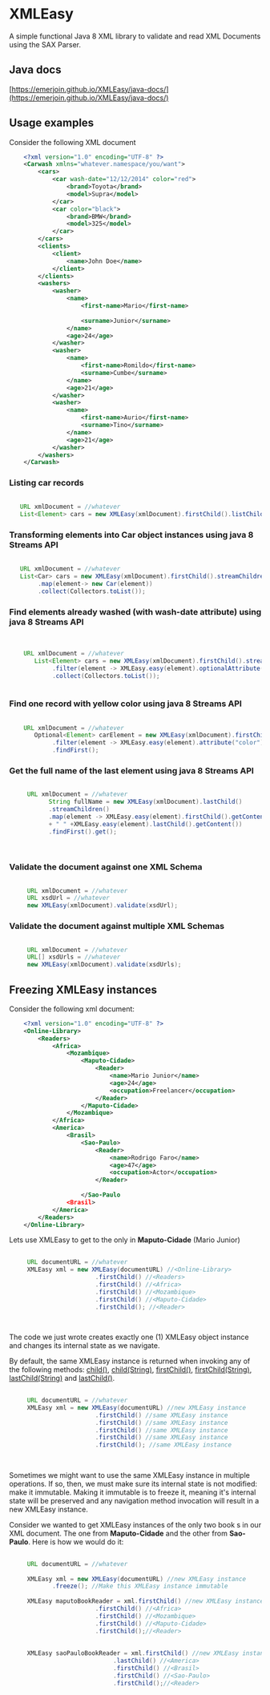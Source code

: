 # XMLEasy
A simple functional Java 8 XML library to validate and read XML Documents using the SAX Parser.

## Java docs
[https://emerjoin.github.io/XMLEasy/java-docs/](https://emerjoin.github.io/XMLEasy/java-docs/)

## Usage examples

Consider the following XML document

```xml
    <?xml version="1.0" encoding="UTF-8" ?>
    <Carwash xmlns="whatever.namespace/you/want">
        <cars>
            <car wash-date="12/12/2014" color="red">
                <brand>Toyota</brand>
                <model>Supra</model>
            </car>
            <car color="black">
                <brand>BMW</brand>
                <model>325</model>
            </car>
        </cars>
        <clients>
            <client>
                <name>John Doe</name>
            </client>
        </clients>
        <washers>
            <washer>
                <name>
                    <first-name>Mario</first-name>
    
                    <surname>Junior</surname>
                </name>
                <age>24</age>
            </washer>
            <washer>
                <name>
                    <first-name>Romildo</first-name>
                    <surname>Cumbe</surname>
                </name>
                <age>21</age>
            </washer>
            <washer>
                <name>
                    <first-name>Aurio</first-name>
                    <surname>Tino</surname>
                </name>
                <age>21</age>
            </washer>
        </washers>
    </Carwash>
```

### Listing car records

```java
   
   URL xmlDocument = //whatever
   List<Element> cars = new XMLEasy(xmlDocument).firstChild().listChildren();   

```

### Transforming <car> elements into Car object instances using java 8 Streams API

```java
   
   URL xmlDocument = //whatever
   List<Car> cars = new XMLEasy(xmlDocument).firstChild().streamChildren()
        .map(element-> new Car(element))
        .collect(Collectors.toList());

```



### Find <car> elements already washed (with wash-date attribute) using java 8 Streams API

```java
    
    
    URL xmlDocument = //whatever
       List<Element> cars = new XMLEasy(xmlDocument).firstChild().streamChildren()
            .filter(element -> XMLEasy.easy(element).optionalAttribute("wash-date").isPresent())
            .collect(Collectors.toList());
    

```


### Find one <car> record with yellow color using java 8 Streams API

```java
       
    URL xmlDocument = //whatever
       Optional<Element> carElement = new XMLEasy(xmlDocument).firstChild().streamChildren()
            .filter(element -> XMLEasy.easy(element).attribute("color").equals("yellow"))
            .findFirst();  

```


### Get the full name of the last <washer> element using java 8 Streams API


```java

     URL xmlDocument = //whatever
           String fullName = new XMLEasy(xmlDocument).lastChild()
           .streamChildren()
           .map(element -> XMLEasy.easy(element).firstChild().getContent() 
           + " " +XMLEasy.easy(element).lastChild().getContent())
           .findFirst().get();
         
           
```


### Validate the document against one XML Schema

```java

     URL xmlDocument = //whatever
     URL xsdUrl = //whatever
     new XMLEasy(xmlDocument).validate(xsdUrl);

```

### Validate the document against multiple XML Schemas

```java

     URL xmlDocument = //whatever
     URL[] xsdUrls = //whatever
     new XMLEasy(xmlDocument).validate(xsdUrls);

```



## Freezing XMLEasy instances

Consider the following xml document:

```xml
    <?xml version="1.0" encoding="UTF-8" ?>
    <Online-Library>
        <Readers>
            <Africa>
                <Mozambique>
                    <Maputo-Cidade>
                        <Reader>
                            <name>Mario Junior</name>
                            <age>24</age>
                            <occupation>Freelancer</occupation>
                        </Reader>
                    </Maputo-Cidade>
                </Mozambique>
            </Africa>
            <America>
                <Brasil>
                    <Sao-Paulo>
                        <Reader>
                            <name>Rodrigo Faro</name>
                            <age>47</age>
                            <occupation>Actor</occupation>
                        </Reader>
                       
                    </Sao-Paulo
                <Brasil>
            </America>
        </Readers>
    </Online-Library>

```

Lets use XMLEasy to get to the only <Reader> in __Maputo-Cidade__ (Mario Junior)

```java
    
     URL documentURL = //whatever
     XMLEasy xml = new XMLEasy(documentURL) //<Online-Library>
                        .firstChild() //<Readers>
                        .firstChild() //<Africa>
                        .firstChild() //<Mozambique>
                        .firstChild() //<Maputo-Cidade>
                        .firstChild(); //<Reader>
     
    
```


The code we just wrote creates exactly one (1) XMLEasy object instance and changes its internal state as we navigate.

By default, the same XMLEasy instance is returned when invoking any of the following methods: 
[child()](https://emerjoin.github.io/XMLEasy/java-docs/org/emerjoin/xmleasy/XMLEasy.html#child--), [child(String)](https://emerjoin.github.io/XMLEasy/java-docs/org/emerjoin/xmleasy/XMLEasy.html#child-java.lang.String-), [firstChild()](https://emerjoin.github.io/XMLEasy/java-docs/org/emerjoin/xmleasy/XMLEasy.html#firstChild--), [firstChild(String)](https://emerjoin.github.io/XMLEasy/java-docs/org/emerjoin/xmleasy/XMLEasy.html#firstChild-java.lang.String-), [lastChild(String)](https://emerjoin.github.io/XMLEasy/java-docs/org/emerjoin/xmleasy/XMLEasy.html#lastChild-java.lang.String-) and [lastChild()](https://emerjoin.github.io/XMLEasy/java-docs/org/emerjoin/xmleasy/XMLEasy.html#lastChild--).


```java
    
     URL documentURL = //whatever
     XMLEasy xml = new XMLEasy(documentURL) //new XMLEasy instance
                        .firstChild() //same XMLEasy instance
                        .firstChild() //same XMLEasy instance
                        .firstChild() //same XMLEasy instance
                        .firstChild() //same XMLEasy instance
                        .firstChild(); //same XMLEasy instance
                        
      
```

Sometimes we might want to use the same XMLEasy instance in multiple operations. If so, then, we must make sure its internal state is 
not modified: make it immutable. Making it immutable is to freeze it,
meaning it's internal state will be preserved and any navigation method invocation will result in a new XMLEasy instance.

Consider we wanted to get XMLEasy instances of the only two book <Reader>s in our XML document. The one from __Maputo-Cidade__ and the other from __Sao-Paulo__.
Here is how we would do it:

```java
    
     URL documentURL = //whatever
     
     XMLEasy xml = new XMLEasy(documentURL) //new XMLEasy instance
            .freeze(); //Make this XMLEasy instance immutable
     
     XMLEasy maputoBookReader = xml.firstChild() //new XMLEasy instance : <Readers>
                        .firstChild() //<Africa>
                        .firstChild() //<Mozambique>
                        .firstChild() //<Maputo-Cidade>
                        .firstChild();//<Reader>
                        
                        
     XMLEasy saoPauloBookReader = xml.firstChild() //new XMLEasy instance : <Readers>
                             .lastChild() //<America>
                             .firstChild() //<Brasil>
                             .firstChild() //<Sao-Paulo>
                             .firstChild();//<Reader>
     
                            
      
```

